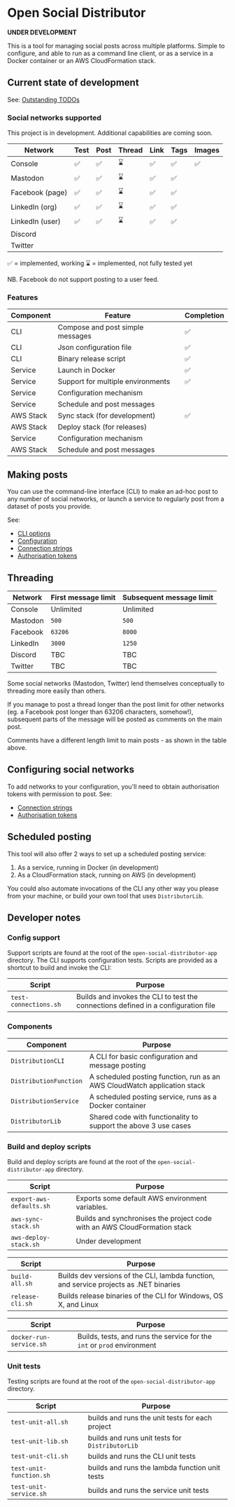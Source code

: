 # Open Social Distributor

**UNDER DEVELOPMENT**

This is a tool for managing social posts across multiple platforms. Simple to configure, and able to run as a command line client, or as a service in a Docker container or an AWS CloudFormation stack.

## Current state of development

See: [Outstanding TODOs](todos.md)

### Social networks supported

This project is in development. Additional capabilities are coming soon.

| Network | Test | Post | Thread | Link | Tags | Images |
|-|-|-|-|-|-|-|
| Console | ✅ | ✅ | ⌛️ | ✅ | ✅ | ✅ |
| Mastodon | ✅ | ✅ | ⌛️ | ✅ | ✅ | |
| Facebook (page) | ✅ | ✅ | ⌛️ | ✅ | ✅ | |
| LinkedIn (org) | ✅ | ✅ | ⌛️ | ✅ | ✅ | |
| LinkedIn (user) | ✅ | ✅ | ⌛️ | ✅ | ✅ | |
| Discord | | | | | | |
| Twitter | | | | | | |

✅ = implemented, working
⌛️ = implemented, not fully tested yet

NB. Facebook do not support posting to a user feed.

### Features

| Component | Feature | Completion |
|-|-|-|
| CLI | Compose and post simple messages | ✅ |
| CLI | Json configuration file | ✅ |
| CLI | Binary release script | ✅ |
| Service | Launch in Docker | ✅ |
| Service | Support for multiple environments | ✅ |
| Service | Configuration mechanism | |
| Service | Schedule and post messages | |
| AWS Stack | Sync stack (for development) | ✅ |
| AWS Stack | Deploy stack (for releases) | |
| Service | Configuration mechanism | |
| AWS Stack | Schedule and post messages | |

## Making posts

You can use the command-line interface (CLI) to make an ad-hoc post to any number of social networks, or launch a service to regularly post from a dataset of posts you provide.

See:

* [CLI options](cli-options.md)
* [Configuration](configuration.md)
* [Connection strings](connection-strings.md)
* [Authorisation tokens](auth-tokens.md)

## Threading

| Network | First message limit | Subsequent message limit |
|-|-|-|
| Console | Unlimited | Unlimited |
| Mastodon | `500` | `500` |
| Facebook | `63206` | `8000` |
| LinkedIn | `3000` | `1250` |
| Discord | TBC | TBC |
| Twitter | TBC | TBC |

Some social networks (Mastodon, Twitter) lend themselves conceptually to threading more easily than others.

If you manage to post a thread longer than the post limit for other networks (eg. a Facebook post longer than 63206 characters, somehow!), subsequent parts of the message will be posted as comments on the main post.

Comments have a different length limit to main posts - as shown in the table above.

## Configuring social networks

To add networks to your configuration, you'll need to obtain authorisation tokens with permission to post. See:

* [Connection strings](connection-strings.md)
* [Authorisation tokens](auth-tokens.md)

## Scheduled posting

This tool will also offer 2 ways to set up a scheduled posting service:

1. As a service, running in Docker (in development)
2. As a CloudFormation stack, running on AWS (in development)

You could also automate invocations of the CLI any other way you please from your machine, or build your own tool that uses `DistributorLib`.

## Developer notes

### Config support

Support scripts are found at the root of the `open-social-distributor-app` directory. The CLI supports configuration tests. Scripts are provided as a shortcut to build and invoke the CLI:

| Script | Purpose |
|-|-|
| `test-connections.sh` | Builds and invokes the CLI to test the connections defined in a configuration file |

### Components

| Component | Purpose |
|-|-|
| `DistributionCLI` | A CLI for basic configuration and message posting |
| `DistributionFunction` | A scheduled posting function, run as an AWS CloudWatch application stack |
| `DistributionService` | A scheduled posting service, runs as a Docker container |
| `DistributorLib` | Shared code with functionality to support the above 3 use cases |

### Build and deploy scripts

Build and deploy scripts are found at the root of the `open-social-distributor-app` directory.

| Script | Purpose |
|-|-|
| `export-aws-defaults.sh` | Exports some default AWS environment variables. |
| `aws-sync-stack.sh` | Builds and synchronises the project code with an AWS CloudFormation stack |
| `aws-deploy-stack.sh` | Under development |

| Script | Purpose |
|-|-|
| `build-all.sh` | Builds dev versions of the CLI, lambda function, and service projects as .NET binaries |
| `release-cli.sh` | Builds release binaries of the CLI for Windows, OS X, and Linux |

| Script | Purpose |
|-|-|
| `docker-run-service.sh` | Builds, tests, and runs the service for the `int` or `prod` environment |

### Unit tests

Testing scripts are found at the root of the `open-social-distributor-app` directory.

| Script | Purpose |
|-|-|
| `test-unit-all.sh` | builds and runs the unit tests for each project |
| `test-unit-lib.sh` | builds and runs unit tests for `DistributorLib` |
| `test-unit-cli.sh` | builds and runs the CLI unit tests |
| `test-unit-function.sh` | builds and runs the lambda function unit tests |
| `test-unit-service.sh` | builds and runs the service unit tests |
